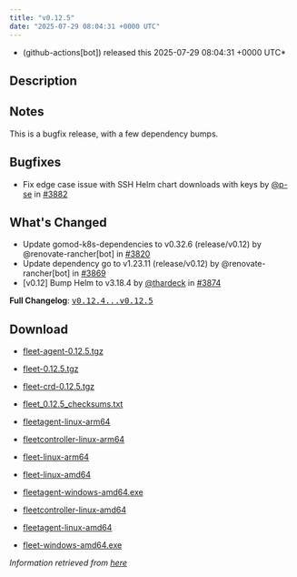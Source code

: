```yaml
---
title: "v0.12.5"
date: "2025-07-29 08:04:31 +0000 UTC"
---
```



* (github-actions[bot]) released this 2025-07-29 08:04:31 +0000 UTC*



## Description


<h2>Notes</h2>
<p>This is a bugfix release, with a few dependency bumps.</p>
<h2>Bugfixes</h2>
<ul>
<li>Fix edge case issue with SSH Helm chart downloads with keys by <a class="user-mention notranslate" data-hovercard-type="user" data-hovercard-url="/users/p-se/hovercard" data-octo-click="hovercard-link-click" data-octo-dimensions="link_type:self" href="https://github.com/p-se">@p-se</a> in <a class="issue-link js-issue-link" data-error-text="Failed to load title" data-id="3218816372" data-permission-text="Title is private" data-url="https://github.com/rancher/fleet/issues/3882" data-hovercard-type="pull_request" data-hovercard-url="/rancher/fleet/pull/3882/hovercard" href="https://github.com/rancher/fleet/pull/3882">#3882</a></li>
</ul>
<h2>What's Changed</h2>
<ul>
<li>Update gomod-k8s-dependencies to v0.32.6 (release/v0.12) by @renovate-rancher[bot] in <a class="issue-link js-issue-link" data-error-text="Failed to load title" data-id="3161900047" data-permission-text="Title is private" data-url="https://github.com/rancher/fleet/issues/3820" data-hovercard-type="pull_request" data-hovercard-url="/rancher/fleet/pull/3820/hovercard" href="https://github.com/rancher/fleet/pull/3820">#3820</a></li>
<li>Update dependency go to v1.23.11 (release/v0.12) by @renovate-rancher[bot] in <a class="issue-link js-issue-link" data-error-text="Failed to load title" data-id="3214724962" data-permission-text="Title is private" data-url="https://github.com/rancher/fleet/issues/3869" data-hovercard-type="pull_request" data-hovercard-url="/rancher/fleet/pull/3869/hovercard" href="https://github.com/rancher/fleet/pull/3869">#3869</a></li>
<li>[v0.12] Bump Helm to v3.18.4 by <a class="user-mention notranslate" data-hovercard-type="user" data-hovercard-url="/users/thardeck/hovercard" data-octo-click="hovercard-link-click" data-octo-dimensions="link_type:self" href="https://github.com/thardeck">@thardeck</a> in <a class="issue-link js-issue-link" data-error-text="Failed to load title" data-id="3216211554" data-permission-text="Title is private" data-url="https://github.com/rancher/fleet/issues/3874" data-hovercard-type="pull_request" data-hovercard-url="/rancher/fleet/pull/3874/hovercard" href="https://github.com/rancher/fleet/pull/3874">#3874</a></li>
</ul>
<p><strong>Full Changelog</strong>: <a class="commit-link" href="https://github.com/rancher/fleet/compare/v0.12.4...v0.12.5"><tt>v0.12.4...v0.12.5</tt></a></p>



## Download


* [fleet-agent-0.12.5.tgz](https://github.com/rancher/fleet/releases/download/v0.12.5/fleet-agent-0.12.5.tgz)

* [fleet-0.12.5.tgz](https://github.com/rancher/fleet/releases/download/v0.12.5/fleet-0.12.5.tgz)

* [fleet-crd-0.12.5.tgz](https://github.com/rancher/fleet/releases/download/v0.12.5/fleet-crd-0.12.5.tgz)

* [fleet_0.12.5_checksums.txt](https://github.com/rancher/fleet/releases/download/v0.12.5/fleet_0.12.5_checksums.txt)

* [fleetagent-linux-arm64](https://github.com/rancher/fleet/releases/download/v0.12.5/fleetagent-linux-arm64)

* [fleetcontroller-linux-arm64](https://github.com/rancher/fleet/releases/download/v0.12.5/fleetcontroller-linux-arm64)

* [fleet-linux-arm64](https://github.com/rancher/fleet/releases/download/v0.12.5/fleet-linux-arm64)

* [fleet-linux-amd64](https://github.com/rancher/fleet/releases/download/v0.12.5/fleet-linux-amd64)

* [fleetagent-windows-amd64.exe](https://github.com/rancher/fleet/releases/download/v0.12.5/fleetagent-windows-amd64.exe)

* [fleetcontroller-linux-amd64](https://github.com/rancher/fleet/releases/download/v0.12.5/fleetcontroller-linux-amd64)

* [fleetagent-linux-amd64](https://github.com/rancher/fleet/releases/download/v0.12.5/fleetagent-linux-amd64)

* [fleet-windows-amd64.exe](https://github.com/rancher/fleet/releases/download/v0.12.5/fleet-windows-amd64.exe)




*Information retrieved from [here](https://github.com/rancher/fleet/releases/tag/v0.12.5)*


